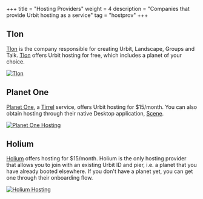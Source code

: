 +++
title = "Hosting Providers"
weight = 4
description = "Companies that provide Urbit hosting as a service"
tag = "hostprov"
+++


## Tlon
[Tlon](https://tlon.io) is the company responsible for creating Urbit, Landscape, Groups and Talk. [Tlon](https://tlon.io) offers Urbit hosting for free, which includes a planet of your choice.

[![Tlon](https://media.urbit.org/site/ecosystem/organizations/tlon-hosting-provider.png)](https://tlon.io/)

## Planet One

[Planet One](https://planet.one), a [Tirrel](https://urbit.org/organizations/tirrel) service, offers Urbit hosting for $15/month. You can also obtain hosting through their native Desktop application, [Scene](https://planet.one/scene).

[![Planet One Hosting](https://media.urbit.org/site/ecosystem/organizations/planetone-hosting.png)](https://planet.one/) 

## Holium

[Holium](https://hosting.holium.com/) offers hosting for $15/month. Holium is the only hosting provider that allows you to join with an existing Urbit ID and pier, i.e. a planet that you have already booted elsewhere. If you don't have a planet yet, you can get one through their onboarding flow. 

[![Holium Hosting](https://lomder-librun.sfo3.digitaloceanspaces.com/Images/fasnut-famden/2023.6.13..15.11.24-Product%20page.png)](https://hosting.holium.com/) 

